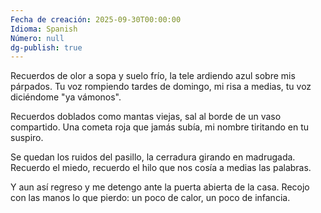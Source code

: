 ```yaml
---
Fecha de creación: 2025-09-30T00:00:00
Idioma: Spanish
Número: null
dg-publish: true
---
```


Recuerdos de olor a sopa y suelo frío,
la tele ardiendo azul sobre mis párpados.
Tu voz rompiendo tardes de domingo,
mi risa a medias, tu voz diciéndome "ya vámonos".

Recuerdos doblados como mantas viejas,
sal al borde de un vaso compartido.
Una cometa roja que jamás subía,
mi nombre tiritando en tu suspiro.

Se quedan los ruidos del pasillo,
la cerradura girando en madrugada.
Recuerdo el miedo, recuerdo el hilo
que nos cosía a medias las palabras.

Y aun así regreso y me detengo
ante la puerta abierta de la casa.
Recojo con las manos lo que pierdo:
un poco de calor, un poco de infancia.
